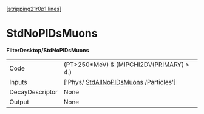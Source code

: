 [[stripping21r0p1 lines]](./stripping21r0p1-commonparticles)

# StdNoPIDsMuons

**FilterDesktop/StdNoPIDsMuons**

|                 |                                                                                 |
|-----------------|---------------------------------------------------------------------------------|
| Code            | (PT\>250\*MeV) & (MIPCHI2DV(PRIMARY) \> 4.)                                     |
| Inputs          | ['Phys/ [StdAllNoPIDsMuons](./stripping21r0p1-stdallnopidsmuons) /Particles'] |
| DecayDescriptor | None                                                                            |
| Output          | None                                                                            |
